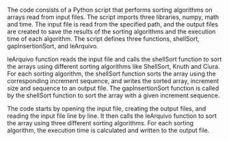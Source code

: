 The code consists of a Python script that performs sorting algorithms on arrays read from input files. The script imports three libraries, numpy, math and time. The input file is read from the specified path, and the output files are created to save the results of the sorting algorithms and the execution time of each algorithm. The script defines three functions, shellSort, gapInsertionSort, and leArquivo.

leArquivo function reads the input file and calls the shellSort function to sort the arrays using different sorting algorithms like ShellSort, Knuth and Ciura. For each sorting algorithm, the shellSort function sorts the array using the corresponding increment sequence, and writes the sorted array, increment size and sequence to an output file. The gapInsertionSort function is called by the shellSort function to sort the array with a given increment sequence.

The code starts by opening the input file, creating the output files, and reading the input file line by line. It then calls the leArquivo function to sort the array using three different sorting algorithms. For each sorting algorithm, the execution time is calculated and written to the output file.